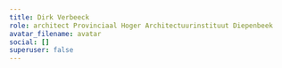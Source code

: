 ```yaml
---
title: Dirk Verbeeck
role: architect Provinciaal Hoger Architectuurinstituut Diepenbeek
avatar_filename: avatar
social: []
superuser: false
---
```

